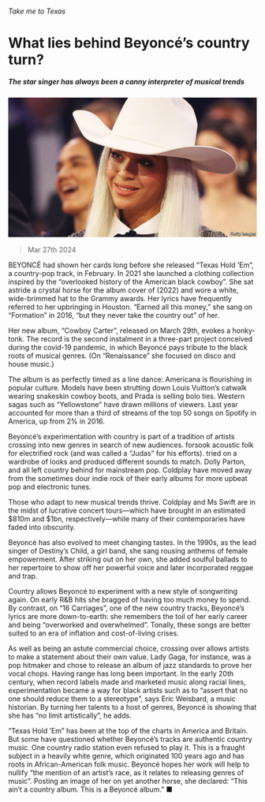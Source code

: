###### Take me to Texas

# What lies behind Beyoncé’s country turn? 

##### The star singer has always been a canny interpreter of musical trends 

![image](images/20240330_CUP001.jpg) 

> Mar 27th 2024 

BEYONCÉ had shown her cards long before she released “Texas Hold ’Em”, a country-pop track, in February. In 2021 she launched a clothing collection inspired by the “overlooked history of the American black cowboy”. She sat astride a crystal horse for the album cover of  (2022) and wore a white, wide-brimmed hat to the Grammy awards. Her lyrics have frequently referred to her upbringing in Houston. “Earned all this money,” she sang on “Formation” in 2016, “but they never take the country out” of her.

Her new album, “Cowboy Carter”, released on March 29th, evokes a honky-tonk. The record is the second instalment in a three-part project conceived during the covid-19 pandemic, in which Beyoncé pays tribute to the black roots of musical genres. (On “Renaissance” she focused on disco and house music.) 

The album is as perfectly timed as a line dance: Americana is flourishing in popular culture. Models have been strutting down Louis Vuitton’s catwalk wearing snakeskin cowboy boots, and Prada is selling bolo ties. Western sagas such as “Yellowstone” have drawn millions of viewers. Last year  accounted for more than a third of streams of the top 50 songs on Spotify in America, up from 2% in 2016.

Beyoncé’s experimentation with country is part of a tradition of artists crossing into new genres in search of new audiences.  forsook acoustic folk for electrified rock (and was called a “Judas” for his efforts).  tried on a wardrobe of looks and produced different sounds to match. Dolly Parton,  and  all left country behind for mainstream pop. Coldplay have moved away from the sometimes dour indie rock of their early albums for more upbeat pop and electronic tunes. 

Those who adapt to new musical trends thrive. Coldplay and Ms Swift are in the midst of lucrative concert tours—which have brought in an estimated $810m and $1bn, respectively—while many of their contemporaries have faded into obscurity. 

Beyoncé has also evolved to meet changing tastes. In the 1990s, as the lead singer of Destiny’s Child, a girl band, she sang rousing anthems of female empowerment. After striking out on her own, she added soulful ballads to her repertoire to show off her powerful voice and later incorporated reggae and trap. 

Country allows Beyoncé to experiment with a new style of songwriting again. On early R&amp;B hits she bragged of having too much money to spend. By contrast, on “16 Carriages”, one of the new country tracks, Beyoncé’s lyrics are more down-to-earth: she remembers the toil of her early career and being “overworked and overwhelmed”. Tonally, these songs are better suited to an era of inflation and cost-of-living crises.

As well as being an astute commercial choice, crossing over allows artists to make a statement about their own value. Lady Gaga, for instance, was a pop hitmaker and chose to release an album of jazz standards to prove her vocal chops. Having range has long been important. In the early 20th century, when record labels made and marketed music along racial lines, experimentation became a way for black artists such as  to “assert that no one should reduce them to a stereotype”, says Eric Weisbard, a music historian. By turning her talents to a host of genres, Beyoncé is showing that she has “no limit artistically”, he adds.

“Texas Hold ’Em” has been at the top of the charts in America and Britain. But some have questioned whether Beyoncé’s tracks are authentic country music. One country radio station even refused to play it. This is a fraught subject in a heavily white genre, which originated 100 years ago and has roots in African-American folk music. Beyoncé hopes her work will help to nullify “the mention of an artist’s race, as it relates to releasing genres of music”. Posting an image of her on yet another horse, she declared: “This ain’t a country album. This is a Beyoncé album.” ■


